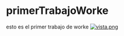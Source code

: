 # primerTrabajoWorke
esto es el primer trabajo de worke
[![vista.png](https://i.postimg.cc/DzRRskQT/vista.png)](https://postimg.cc/sB9ndL06)
